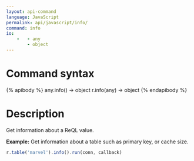```yaml
---
layout: api-command
language: JavaScript
permalink: api/javascript/info/
command: info
io:
    -   - any
        - object
---
```


# Command syntax #

{% apibody %}
any.info() &rarr; object
r.info(any) &rarr; object
{% endapibody %}

# Description #

Get information about a ReQL value.

__Example:__ Get information about a table such as primary key, or cache size.

```javascript
r.table('marvel').info().run(conn, callback)
```
